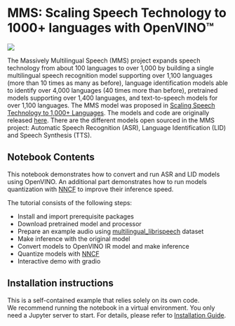 # MMS: Scaling Speech Technology to 1000+ languages with OpenVINO™

<img referrerpolicy="no-referrer-when-downgrade" src="https://static.scarf.sh/a.png?x-pxid=5b5a4db0-7875-4bfb-bdbd-01698b5b1a77&file=notebooks/mms-massively-multilingual-speech/README.md" />

The Massively Multilingual Speech (MMS) project expands speech technology from about 100 languages to over 1,000 by building a single multilingual speech recognition model supporting over 1,100 languages (more than 10 times as many as before), language identification models able to identify over 4,000 languages (40 times more than before), pretrained models supporting over 1,400 languages, and text-to-speech models for over 1,100 languages.
The MMS model was proposed in [Scaling Speech Technology to 1,000+ Languages](https://arxiv.org/abs/2305.13516).  The models and code are originally released [here](https://github.com/facebookresearch/fairseq/tree/main/examples/mms).
There are the different models open sourced in the MMS project: Automatic Speech Recognition (ASR), Language Identification (LID) and Speech Synthesis (TTS).


## Notebook Contents

This notebook demonstrates how to convert and run ASR and LID models using OpenVINO. An additional part demonstrates how to run models quantization with [NNCF](https://github.com/openvinotoolkit/nncf/) to improve their inference speed.

The tutorial consists of the following steps:

- Install and import prerequisite packages
- Download pretrained model and processor
- Prepare an example audio using [multilingual_librispeech](https://huggingface.co/datasets/facebook/multilingual_librispeech) dataset
- Make inference with the original model
- Convert models to OpenVINO IR model and make inference
- Quantize models with [NNCF](https://github.com/openvinotoolkit/nncf/)
- Interactive demo with gradio

## Installation instructions
This is a self-contained example that relies solely on its own code.</br>
We recommend running the notebook in a virtual environment. You only need a Jupyter server to start.
For details, please refer to [Installation Guide](../../README.md).
